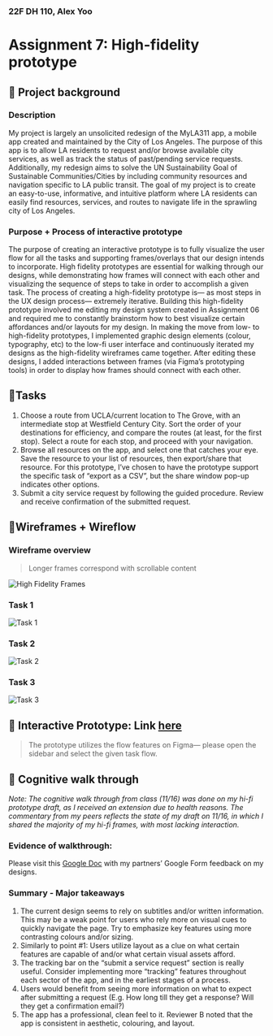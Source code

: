 ### 22F DH 110, Alex Yoo
# Assignment 7: High-fidelity prototype

## 🔹 Project background

### Description

My project is largely an unsolicited redesign of the MyLA311 app, a mobile app created and maintained by the City of Los Angeles. The purpose of this app is to allow LA residents to request and/or browse available city services, as well as track the status of past/pending service requests. Additionally, my redesign aims to solve the UN Sustainability Goal of Sustainable Communities/Cities by including community resources and navigation specific to LA public transit. The goal of my project is to create an easy-to-use, informative, and intuitive platform where LA residents can easily find resources, services, and routes to navigate life in the sprawling city of Los Angeles. 

### Purpose + Process of interactive prototype

The purpose of creating an interactive prototype is to fully visualize the user flow for all the tasks and supporting frames/overlays that our design intends to incorporate. High fidelity prototypes are essential for walking through our designs, while demonstrating how frames will connect with each other and visualizing the sequence of steps to take in order to accomplish a given task. The process of creating a high-fidelity prototype is— as most steps in the UX design process— extremely iterative. Building this high-fidelity prototype involved me editing my design system created in Assignment 06 and required me to constantly brainstorm how to best visualize certain affordances and/or layouts for my design. In making the move from low- to high-fidelity prototypes, I implemented graphic design elements (colour, typography, etc) to the low-fi user interface and continuously iterated my designs as the high-fidelity wireframes came together. After editing these designs, I added interactions between frames (via Figma’s prototyping tools) in order to display how frames should connect with each other.

## 🔹**Tasks**

1. Choose a route from UCLA/current location to The Grove, with an intermediate stop at Westfield Century City. Sort the order of your destinations for efficiency, and compare the routes (at least, for the first stop). Select a route for each stop, and proceed with your navigation.
2. Browse all resources on the app, and select one that catches your eye. Save the resource to your list of resources, then export/share that resource. For this prototype, I’ve chosen to have the prototype support the specific task of “export as a CSV”, but the share window pop-up indicates other options. 
3. Submit a city service request by following the guided procedure. Review and receive confirmation of the submitted request. 

## 🔹Wireframes + Wireflow

### Wireframe overview 
> Longer frames correspond with scrollable content

![High Fidelity Frames](https://user-images.githubusercontent.com/101301281/202692653-8a5afb5c-1ad0-4e18-b46c-a7ca43e76e51.png)

### Task 1
![Task 1](https://user-images.githubusercontent.com/101301281/202691767-5fb1e801-523a-4bee-a902-4e93a8501cb9.png)

### Task 2
![Task 2](https://user-images.githubusercontent.com/101301281/202691797-be8f753f-95f3-4db6-9cb9-ac09a77f238f.png)

### Task 3
![Task 3](https://user-images.githubusercontent.com/101301281/202691814-91834ffd-a553-4563-abef-9622b88d1a33.png)

## 🔹 Interactive Prototype: Link [here]()
> The prototype utilizes the flow features on Figma— please open the sidebar and select the given task flow. 

## 🔹 Cognitive walk through

*Note: The cognitive walk through from class (11/16) was done on my hi-fi prototype draft, as I received an extension due to health reasons. The commentary from my peers reflects the state of my draft on 11/16, in which I shared the majority of my hi-fi frames, with most lacking interaction.*

### Evidence of walkthrough:

Please visit this [Google Doc](https://docs.google.com/document/d/1BjTScrS-OgvEXPq3CxHwnBneATIuitBvhHyCjlBSwxU/edit?usp=sharing) with my partners’ Google Form feedback on my designs. 

### Summary - Major takeaways

1. The current design seems to rely on subtitles and/or written information. This may be a weak point for users who rely more on visual cues to quickly navigate the page. Try to emphasize key features using more contrasting colours and/or sizing. 
2. Similarly to point #1: Users utilize layout as a clue on what certain features are capable of and/or what certain visual assets afford. 
3. The tracking bar on the “submit a service request” section is really useful. Consider implementing more “tracking” features throughout each sector of the app, and in the earliest stages of a process. 
4. Users would benefit from seeing more information on what to expect after submitting a request (E.g. How long till they get a response? Will they get a confirmation email?) 
5. The app has a professional, clean feel to it. Reviewer B noted that the app is consistent in aesthetic, colouring, and layout.

